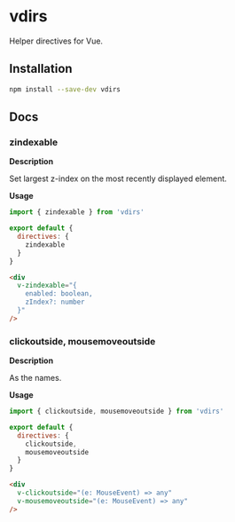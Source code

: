 # vdirs
Helper directives for Vue.

## Installation
```bash
npm install --save-dev vdirs
```

## Docs
### zindexable
**Description**

Set largest z-index on the most recently displayed element. 

**Usage**
```js
import { zindexable } from 'vdirs'

export default {
  directives: {
    zindexable
  }
}
```
```html
<div
  v-zindexable="{
    enabled: boolean,
    zIndex?: number
  }"
/>
```

### clickoutside, mousemoveoutside
**Description**

As the names.

**Usage**
```js
import { clickoutside, mousemoveoutside } from 'vdirs'

export default {
  directives: {
    clickoutside,
    mousemoveoutside
  }
}
```
```html
<div
  v-clickoutside="(e: MouseEvent) => any"
  v-mousemoveoutside="(e: MouseEvent) => any"
/>
```




